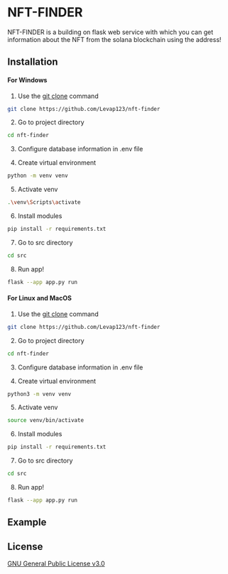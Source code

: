 
# NFT-FINDER

NFT-FINDER is a building on flask web service with which you can get information about the NFT from the solana blockchain using the address!

## Installation 

#### For Windows
1. Use the [git clone](https://git-scm.com/docs/git-clone) command
```bash
git clone https://github.com/Levap123/nft-finder
```
2. Go to project directory
```bash
cd nft-finder
```
3. Configure database information in .env file

4. Create virtual environment
```bash
python -m venv venv
```

5. Activate venv
 ```bash
 .\venv\Scripts\activate
```
6. Install modules
 ```bash
 pip install -r requirements.txt
 ```

7. Go to src directory
```bash
cd src
```
8. Run app!
```bash
flask --app app.py run
```

#### For Linux and MacOS
1. Use the [git clone](https://git-scm.com/docs/git-clone) command
```bash
git clone https://github.com/Levap123/nft-finder
```
2. Go to project directory
```bash
cd nft-finder
```
3. Configure database information in .env file

4. Create virtual environment
```bash
python3 -m venv venv
```

5. Activate venv
 ```bash
 source venv/bin/activate
```
6. Install modules
 ```bash
 pip install -r requirements.txt
 ```

7. Go to src directory
```bash
cd src
```
8. Run app!
```bash
flask --app app.py run
```
## Example

## License
[GNU General Public License v3.0
](https://www.gnu.org/licenses/gpl-3.0.html)
